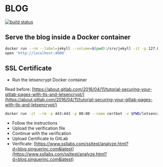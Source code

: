 # BLOG

[![build status](https://gitlab.com/singuerinc/blog.singuerinc.com/badges/master/build.svg)](https://gitlab.com/singuerinc/blog.singuerinc.com/commits/master)

## Serve the blog inside a Docker container

```sh
docker run --rm --label=jekyll --volume=$(pwd):/srv/jekyll -it -p 127.0.0.1:4000:4000 jekyll/jekyll jekyll s
open 'http://localhost:4000'
```

## SSL Certificate

- Run the letsencrypt Docker container

Read before: [https://about.gitlab.com/2016/04/11/tutorial-securing-your-gitlab-pages-with-tls-and-letsencrypt/](https://about.gitlab.com/2016/04/11/tutorial-securing-your-gitlab-pages-with-tls-and-letsencrypt/)

```sh
docker run -it --rm -p 443:443 -p 80:80 --name certbot -v $PWD/letsencrypt/etc/letsencrypt:/etc/letsencrypt -v $PWD/letsencrypt/var/lib/letsencrypt:/var/lib/letsencrypt quay.io/letsencrypt/letsencrypt:latest certonly -a manual --email nahuel.scotti@gmail.com -d blog.singuerinc.com
```

- Follow the instructions
- Upload the verification file
- Continue with the verification
- Upload Certificate to GitLab
- Verificate: [https://www.ssllabs.com/ssltest/analyze.html?d=blog.singuerinc.com&latest](https://www.ssllabs.com/ssltest/analyze.html?d=blog.singuerinc.com&latest)